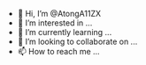 - 👋 Hi, I’m @AtongA11ZX
- 👀 I’m interested in ...
- 🌱 I’m currently learning ...
- 💞️ I’m looking to collaborate on ...
- 📫 How to reach me ...

<!---
AtongA11ZX/AtongA11ZX is a ✨ special ✨ repository because its `README.md` (this file) appears on your GitHub profile.
You can click the Preview link to take a look at your changes.
--->
